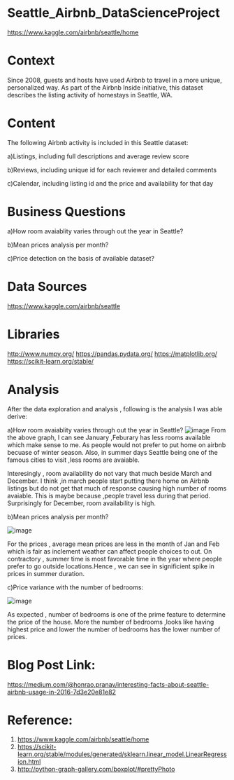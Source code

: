 # Seattle_Airbnb_DataScienceProject
https://www.kaggle.com/airbnb/seattle/home

# Context

Since 2008, guests and hosts have used Airbnb to travel in a more unique, personalized way. As part of the Airbnb Inside initiative, this dataset describes the listing activity of homestays in Seattle, WA.

# Content

The following Airbnb activity is included in this Seattle dataset:

a)Listings, including full descriptions and average review score 

b)Reviews, including unique id for each reviewer and detailed comments 

c)Calendar, including listing id and the price and availability for that day

# Business Questions

a)How  room avaiablity varies through out the year in Seattle?

b)Mean prices analysis per month?

c)Price detection on the basis of available dataset?


# Data Sources

https://www.kaggle.com/airbnb/seattle

# Libraries

http://www.numpy.org/
https://pandas.pydata.org/
https://matplotlib.org/
https://scikit-learn.org/stable/



# Analysis
After the data exploration and analysis , following is the analysis I was able derive:

a)How  room avaiablity varies through out the year in Seattle?
![image](https://user-images.githubusercontent.com/8425221/48756454-40ef2080-ec67-11e8-97d2-8e50971c951d.png)
From the above graph, I can see January ,Feburary has less rooms available which make sense to me. As people would not prefer to put home on airbnb becuase of winter season. Also, in summer days Seattle being one of the famous cities to visit ,less rooms are avaiable.

Interesingly , room availability do not vary that much beside March and December. I think ,in march people start putting there home on Airbnb listings but do not get that much of response causing high number of rooms avaiable. This is maybe because ,people travel less during that period. Surprisingly for December, room availability is high.


b)Mean prices analysis per month?

![image](https://user-images.githubusercontent.com/8425221/48756822-9d9f0b00-ec68-11e8-9ef2-cf67202ed274.png)

For the prices , average mean prices are less in the month of Jan and Feb which is fair as inclement weather can affect people choices to out. On contractory , summer time is most favorable time in the year where people prefer to go outside locations.Hence , we can see in significient  spike in prices in summer duration.




c)Price variance with the number of bedrooms:

![image](https://user-images.githubusercontent.com/8425221/48756772-69c3e580-ec68-11e8-816c-66c6fd775273.png)

As expected , number of bedrooms is one of the prime feature to determine the price of the house. More the number of bedrooms ,looks like having highest price and lower the number of bedrooms has the lower number of prices.


# Blog Post Link:
https://medium.com/@honrao.pranav/interesting-facts-about-seattle-airbnb-usage-in-2016-7d3e20e81e82

# Reference:
1. https://www.kaggle.com/airbnb/seattle/home
2. https://scikit-learn.org/stable/modules/generated/sklearn.linear_model.LinearRegression.html
3. http://python-graph-gallery.com/boxplot/#prettyPhoto
